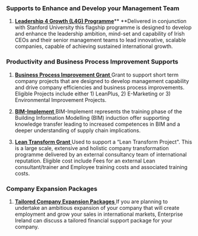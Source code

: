 ### Supports to Enhance and Develop your Management Team

1. [**Leadership 4 Growth \(L4G\) Programme**](http://www.enterprise-ireland.com/en/Management/Leadership-and-Management-Development/Leadership-4-Growth-Programme.shortcut.html)** **Delivered in conjunction with Stanford University this flagship programme is designed to develop and enhance the leadership ambition, mind-set and capability of Irish CEOs and their senior management teams to lead innovative, scalable companies, capable of achieving sustained international growth.

### Productivity and Business Process Improvement Supports

1. [**Business Process Improvement Grant**](http://www.enterprise-ireland.com/en/funding-supports/Company/Large-Company-Funding/Business-Process-Improvement-Grant-Large-Companies-.html)[ ](http://www.enterprise-ireland.com/en/funding-supports/Company/Large-Company-Funding/Business-Process-Improvement-Grant-Large-Companies-.html)Grant to support short term company projects that are designed to develop management capability and drive company efficiencies and business process improvements. Eligible Projects include either 1\) LeanPlus, 2\) E-Marketing or 3\) Environmental Improvement Projects.

1. [**BIM-Implement**](http://www.enterprise-ireland.com/EI_Corporate/en/funding-supports/Company/Esetablish-SME-Funding/Building-Information-Modelling-Implement.html)[ ](http://www.enterprise-ireland.com/EI_Corporate/en/funding-supports/Company/Esetablish-SME-Funding/Building-Information-Modelling-Implement.html)BIM-Implement represents the training phase of the Building Information Modelling \(BIM\) induction offer supporting knowledge transfer leading to increased competences in BIM and a deeper understanding of supply chain implications.

1. [**Lean Transform Grant**](http://www.enterprise-ireland.com/en/Funding-Supports/Company/Large-Company-Funding/Lean-Transform.shortcut.html)[ ](http://www.enterprise-ireland.com/en/Funding-Supports/Company/Large-Company-Funding/Lean-Transform.shortcut.html)Used to support a “Lean Transform Project". This is a large scale, extensive and holistic company transformation programme delivered by an external consultancy team of international reputation. Eligible cost include Fees for an external Lean consultant\/trainer and Employee training costs and associated training costs.

### Company Expansion Packages

1. [**Tailored Company Expansion Packages**](http://www.enterprise-ireland.com/en/Funding-Supports/Company/Large-Company-Funding/Tailored-Company-Expansion-Packages-.shortcut.html)[ ](http://www.enterprise-ireland.com/en/Funding-Supports/Company/Large-Company-Funding/Tailored-Company-Expansion-Packages-.shortcut.html)If you are planning to undertake an ambitious expansion of your company that will create employment and grow your sales in international markets, Enterprise Ireland can discuss a tailored financial support package for your company.

 



 



